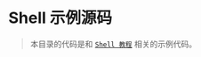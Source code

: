 # Shell 示例源码

> 本目录的代码是和 [`Shell 教程`](https://github.com/dunwu/os-tutorial/blob/master/docs/linux/scripts/shell.md) 相关的示例代码。
